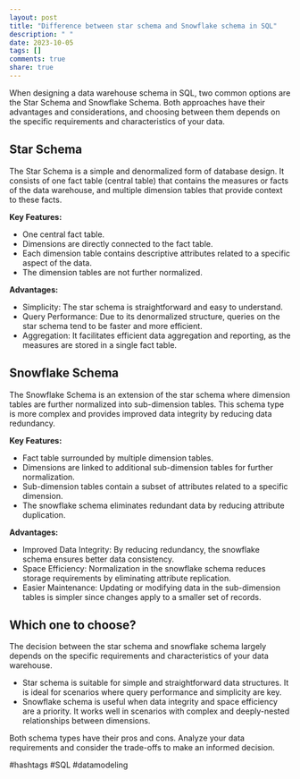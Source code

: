 ```yaml
---
layout: post
title: "Difference between star schema and Snowflake schema in SQL"
description: " "
date: 2023-10-05
tags: []
comments: true
share: true
---
```


When designing a data warehouse schema in SQL, two common options are the Star Schema and Snowflake Schema. Both approaches have their advantages and considerations, and choosing between them depends on the specific requirements and characteristics of your data.

## Star Schema

The Star Schema is a simple and denormalized form of database design. It consists of one fact table (central table) that contains the measures or facts of the data warehouse, and multiple dimension tables that provide context to these facts.

**Key Features:**
- One central fact table.
- Dimensions are directly connected to the fact table.
- Each dimension table contains descriptive attributes related to a specific aspect of the data.
- The dimension tables are not further normalized.

**Advantages:**
- Simplicity: The star schema is straightforward and easy to understand.
- Query Performance: Due to its denormalized structure, queries on the star schema tend to be faster and more efficient.
- Aggregation: It facilitates efficient data aggregation and reporting, as the measures are stored in a single fact table.

## Snowflake Schema

The Snowflake Schema is an extension of the star schema where dimension tables are further normalized into sub-dimension tables. This schema type is more complex and provides improved data integrity by reducing data redundancy.

**Key Features:**
- Fact table surrounded by multiple dimension tables.
- Dimensions are linked to additional sub-dimension tables for further normalization.
- Sub-dimension tables contain a subset of attributes related to a specific dimension.
- The snowflake schema eliminates redundant data by reducing attribute duplication.

**Advantages:**
- Improved Data Integrity: By reducing redundancy, the snowflake schema ensures better data consistency.
- Space Efficiency: Normalization in the snowflake schema reduces storage requirements by eliminating attribute replication.
- Easier Maintenance: Updating or modifying data in the sub-dimension tables is simpler since changes apply to a smaller set of records.

## Which one to choose?

The decision between the star schema and snowflake schema largely depends on the specific requirements and characteristics of your data warehouse.

- Star schema is suitable for simple and straightforward data structures. It is ideal for scenarios where query performance and simplicity are key.
- Snowflake schema is useful when data integrity and space efficiency are a priority. It works well in scenarios with complex and deeply-nested relationships between dimensions.

Both schema types have their pros and cons. Analyze your data requirements and consider the trade-offs to make an informed decision.

#hashtags #SQL #datamodeling